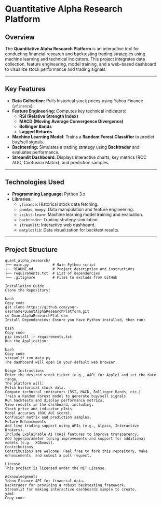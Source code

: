 # **Quantitative Alpha Research Platform**

## **Overview**  
The **Quantitative Alpha Research Platform** is an interactive tool for conducting financial research and backtesting trading strategies using machine learning and technical indicators. This project integrates data collection, feature engineering, model training, and a web-based dashboard to visualize stock performance and trading signals.

---

## **Key Features**
- **Data Collection:** Pulls historical stock prices using Yahoo Finance (`yfinance`).
- **Feature Engineering:** Computes key technical indicators:
  - **RSI (Relative Strength Index)**  
  - **MACD (Moving Average Convergence Divergence)**  
  - **Bollinger Bands**  
  - **Lagged Returns**
- **Machine Learning Model:** Trains a **Random Forest Classifier** to predict buy/sell signals.
- **Backtesting:** Simulates a trading strategy using **Backtrader** and evaluates performance.
- **Streamlit Dashboard:** Displays interactive charts, key metrics (ROC AUC, Confusion Matrix), and prediction samples.

---

## **Technologies Used**
- **Programming Language:** Python 3.x  
- **Libraries:**
  - `yfinance`: Historical stock data fetching.
  - `pandas`, `numpy`: Data manipulation and feature engineering.
  - `scikit-learn`: Machine learning model training and evaluation.
  - `backtrader`: Trading strategy simulation.
  - `streamlit`: Interactive web dashboard.
  - `matplotlib`: Data visualization for backtest results.

---

## **Project Structure**
```plaintext
quant_alpha_research/
├── main.py           # Main Python script
├── README.md         # Project description and instructions
├── requirements.txt  # List of dependencies
└── .gitignore        # Files to exclude from GitHub

Installation Guide
Clone the Repository:

bash
Copy code
git clone https://github.com/your-username/QuantAlphaResearchPlatform.git
cd QuantAlphaResearchPlatform
Install Dependencies: Ensure you have Python installed, then run:

bash
Copy code
pip install -r requirements.txt
Run the Application:

bash
Copy code
streamlit run main.py
The dashboard will open in your default web browser.

Usage Instructions
Enter the desired stock ticker (e.g., AAPL for Apple) and set the date range.
The platform will:
Fetch historical stock data.
Compute technical indicators (RSI, MACD, Bollinger Bands, etc.).
Train a Random Forest model to generate buy/sell signals.
Run backtests and display performance metrics.
View results in the dashboard, including:
Stock price and indicator plots.
Model accuracy (ROC AUC score).
Confusion matrix and prediction samples.
Future Enhancements
Add live trading support using APIs (e.g., Alpaca, Interactive Brokers).
Include Explainable AI (XAI) features to improve transparency.
Add hyperparameter tuning improvements and support for additional models (e.g., XGBoost).
Contributions
Contributions are welcome! Feel free to fork this repository, make enhancements, and submit a pull request.

License
This project is licensed under the MIT License.

Acknowledgments
Yahoo Finance API for financial data.
Backtrader for providing a robust backtesting framework.
Streamlit for making interactive dashboards simple to create.
yaml
Copy code

